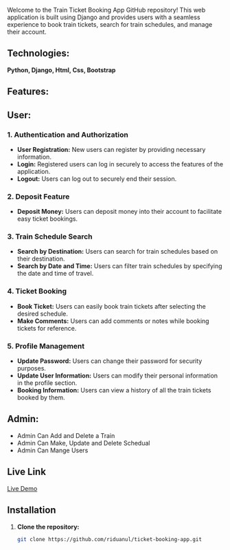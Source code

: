 
Welcome to the Train Ticket Booking App GitHub repository! This web application is built using Django and provides users with a seamless experience to book train tickets, search for train schedules, and manage their account.

## **Technologies:** 
**Python, Django, Html, Css, Bootstrap**

## Features:

## User:
### 1. Authentication and Authorization

- **User Registration:** New users can register by providing necessary information.
- **Login:** Registered users can log in securely to access the features of the application.
- **Logout:** Users can log out to securely end their session.

### 2. Deposit Feature

- **Deposit Money:** Users can deposit money into their account to facilitate easy ticket bookings.

### 3. Train Schedule Search

- **Search by Destination:** Users can search for train schedules based on their destination.
- **Search by Date and Time:** Users can filter train schedules by specifying the date and time of travel.

### 4. Ticket Booking

- **Book Ticket:** Users can easily book train tickets after selecting the desired schedule.
- **Make Comments:** Users can add comments or notes while booking tickets for reference.

### 5. Profile Management

- **Update Password:** Users can change their password for security purposes.
- **Update User Information:** Users can modify their personal information in the profile section.
- **Booking Information:** Users can view a history of all the train tickets booked by them.

## Admin:
- Admin Can Add and Delete a Train
- Admin Can Make, Update and Delete Schedual
- Admin Can Mange Users



## Live Link
[Live Demo](https://ticket-booking-app-nl0a.onrender.com/)

## Installation

1. **Clone the repository:**

   ```bash
   git clone https://github.com/riduanul/ticket-booking-app.git


